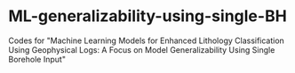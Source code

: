 # ML-generalizability-using-single-BH
Codes for "Machine Learning Models for Enhanced Lithology Classification Using Geophysical Logs: A Focus on Model Generalizability Using Single Borehole Input"

